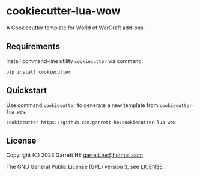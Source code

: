 # cookiecutter-lua-wow

A Cookiecutter template for World of WarCraft add-ons.

## Requirements

Install command-line utility `cookiecutter` via command:

```shell
pip install cookiecutter
```

## Quickstart

Use command `cookiecutter` to generate a new template from
`cookiecutter-lua-wow`:

```shell
cookiecutter https://github.com/garrett-he/cookiecutter-lua-wow
```

## License

Copyright (C) 2023 Garrett HE <garrett.he@hotmail.com>

The GNU General Public License (GPL) version 3, see [LICENSE](./LICENSE).

